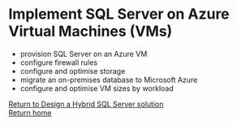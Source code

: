 # Implement SQL Server on Azure Virtual Machines (VMs)

- provision SQL Server on an Azure VM
- configure firewall rules
- configure and optimise storage
- migrate an on-premises database to Microsoft Azure
- configure and optimise VM sizes by workload

[Return to Design a Hybrid SQL Server solution](readme.md)  
[Return home](./readme.md)  
